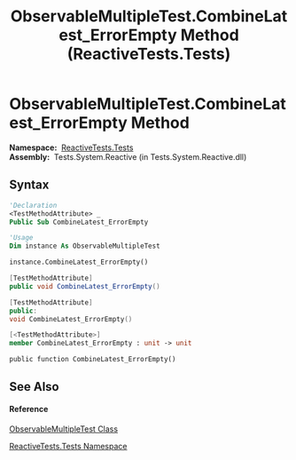﻿---
title: ObservableMultipleTest.CombineLatest_ErrorEmpty Method  (ReactiveTests.Tests)
TOCTitle: CombineLatest_ErrorEmpty Method
ms:assetid: M:ReactiveTests.Tests.ObservableMultipleTest.CombineLatest_ErrorEmpty
ms:mtpsurl: https://msdn.microsoft.com/en-us/library/reactivetests.tests.observablemultipletest.combinelatest_errorempty(v=VS.103)
ms:contentKeyID: 36620213
ms.date: 06/28/2011
mtps_version: v=VS.103
f1_keywords:
- ReactiveTests.Tests.ObservableMultipleTest.CombineLatest_ErrorEmpty
dev_langs:
- CSharp
- JScript
- VB
- FSharp
- c++
---

# ObservableMultipleTest.CombineLatest\_ErrorEmpty Method

**Namespace:**  [ReactiveTests.Tests](hh289046\(v=vs.103\).md)  
**Assembly:**  Tests.System.Reactive (in Tests.System.Reactive.dll)

## Syntax

``` vb
'Declaration
<TestMethodAttribute> _
Public Sub CombineLatest_ErrorEmpty
```

``` vb
'Usage
Dim instance As ObservableMultipleTest

instance.CombineLatest_ErrorEmpty()
```

``` csharp
[TestMethodAttribute]
public void CombineLatest_ErrorEmpty()
```

``` c++
[TestMethodAttribute]
public:
void CombineLatest_ErrorEmpty()
```

``` fsharp
[<TestMethodAttribute>]
member CombineLatest_ErrorEmpty : unit -> unit 
```

``` jscript
public function CombineLatest_ErrorEmpty()
```

## See Also

#### Reference

[ObservableMultipleTest Class](hh303586\(v=vs.103\).md)

[ReactiveTests.Tests Namespace](hh289046\(v=vs.103\).md)

